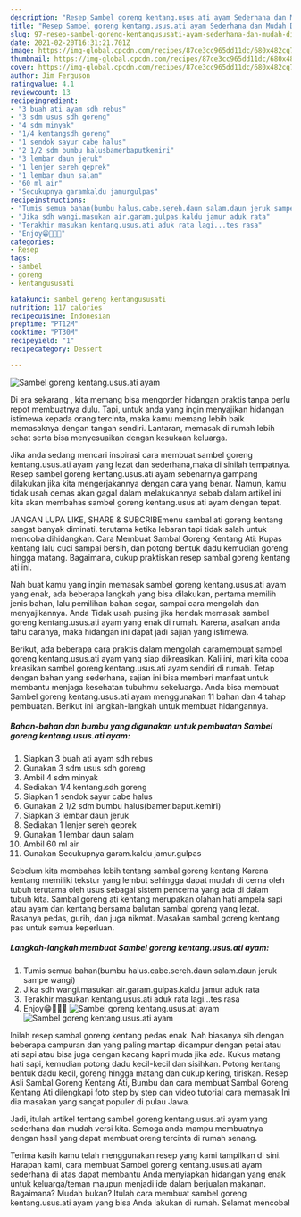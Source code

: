 ```yaml
---
description: "Resep Sambel goreng kentang.usus.ati ayam Sederhana dan Mudah Dibuat"
title: "Resep Sambel goreng kentang.usus.ati ayam Sederhana dan Mudah Dibuat"
slug: 97-resep-sambel-goreng-kentangususati-ayam-sederhana-dan-mudah-dibuat
date: 2021-02-20T16:31:21.701Z
image: https://img-global.cpcdn.com/recipes/87ce3cc965dd11dc/680x482cq70/sambel-goreng-kentangususati-ayam-foto-resep-utama.jpg
thumbnail: https://img-global.cpcdn.com/recipes/87ce3cc965dd11dc/680x482cq70/sambel-goreng-kentangususati-ayam-foto-resep-utama.jpg
cover: https://img-global.cpcdn.com/recipes/87ce3cc965dd11dc/680x482cq70/sambel-goreng-kentangususati-ayam-foto-resep-utama.jpg
author: Jim Ferguson
ratingvalue: 4.1
reviewcount: 13
recipeingredient:
- "3 buah ati ayam sdh rebus"
- "3 sdm usus sdh goreng"
- "4 sdm minyak"
- "1/4 kentangsdh goreng"
- "1 sendok sayur cabe halus"
- "2 1/2 sdm bumbu halusbamerbaputkemiri"
- "3 lembar daun jeruk"
- "1 lenjer sereh geprek"
- "1 lembar daun salam"
- "60 ml air"
- "Secukupnya garamkaldu jamurgulpas"
recipeinstructions:
- "Tumis semua bahan(bumbu halus.cabe.sereh.daun salam.daun jeruk sampe wangi)"
- "Jika sdh wangi.masukan air.garam.gulpas.kaldu jamur aduk rata"
- "Terakhir masukan kentang.usus.ati aduk rata lagi...tes rasa"
- "Enjoy😁🤤🤤🤤"
categories:
- Resep
tags:
- sambel
- goreng
- kentangususati

katakunci: sambel goreng kentangususati 
nutrition: 117 calories
recipecuisine: Indonesian
preptime: "PT12M"
cooktime: "PT30M"
recipeyield: "1"
recipecategory: Dessert

---
```



![Sambel goreng kentang.usus.ati ayam](https://img-global.cpcdn.com/recipes/87ce3cc965dd11dc/680x482cq70/sambel-goreng-kentangususati-ayam-foto-resep-utama.jpg)

Di era  sekarang , kita memang bisa mengorder hidangan praktis tanpa perlu repot membuatnya dulu. Tapi, untuk anda yang ingin menyajikan hidangan istimewa kepada orang tercinta, maka kamu memang lebih baik memasaknya dengan tangan sendiri. Lantaran, memasak di rumah lebih sehat serta bisa menyesuaikan dengan kesukaan keluarga.

Jika anda sedang mencari inspirasi cara membuat sambel goreng kentang.usus.ati ayam yang lezat dan sederhana,maka di sinilah tempatnya. Resep sambel goreng kentang.usus.ati ayam  sebenarnya gampang dilakukan jika kita mengerjakannya dengan cara yang benar. Namun, kamu tidak usah cemas akan gagal dalam melakukannya 
sebab dalam artikel ini kita akan membahas sambel goreng kentang.usus.ati ayam dengan tepat.  

JANGAN LUPA LIKE, SHARE &amp; SUBCRIBEmenu sambal ati goreng kentang sangat banyak diminati. terutama ketika lebaran tapi tidak salah untuk mencoba dihidangkan. Cara Membuat Sambal Goreng Kentang Ati: Kupas kentang lalu cuci sampai bersih, dan potong bentuk dadu kemudian goreng hingga matang. Bagaimana, cukup praktiskan resep sambal goreng kentang ati ini.

Nah buat kamu yang ingin memasak sambel goreng kentang.usus.ati ayam yang enak, ada beberapa langkah yang bisa dilakukan, pertama memilih jenis bahan, lalu pemilihan bahan segar, sampai cara mengolah dan menyajikannya. Anda Tidak usah pusing jika hendak memasak sambel goreng kentang.usus.ati ayam yang enak di rumah. Karena, asalkan anda  tahu caranya, maka hidangan ini dapat jadi sajian yang istimewa.

Berikut, ada beberapa cara praktis  dalam mengolah caramembuat sambel goreng kentang.usus.ati ayam yang siap dikreasikan. Kali ini, mari kita coba kreasikan sambel goreng kentang.usus.ati ayam sendiri di rumah. Tetap dengan bahan yang sederhana, sajian ini bisa memberi manfaat untuk membantu menjaga kesehatan tubuhmu sekeluarga. Anda bisa membuat Sambel goreng kentang.usus.ati ayam menggunakan 11 bahan dan 4 tahap pembuatan. Berikut ini langkah-langkah untuk membuat hidangannya.

<!--inarticleads1-->

##### Bahan-bahan dan bumbu yang digunakan untuk pembuatan Sambel goreng kentang.usus.ati ayam:

1. Siapkan 3 buah ati ayam sdh rebus
1. Gunakan 3 sdm usus sdh goreng
1. Ambil 4 sdm minyak
1. Sediakan 1/4 kentang.sdh goreng
1. Siapkan 1 sendok sayur cabe halus
1. Gunakan 2 1/2 sdm bumbu halus(bamer.baput.kemiri)
1. Siapkan 3 lembar daun jeruk
1. Sediakan 1 lenjer sereh geprek
1. Gunakan 1 lembar daun salam
1. Ambil 60 ml air
1. Gunakan Secukupnya garam.kaldu jamur.gulpas


Sebelum kita membahas lebih tentang sambal goreng kentang Karena kentang memiliki tekstur yang lembut sehingga dapat mudah di cerna oleh tubuh terutama oleh usus sebagai sistem pencerna yang ada di dalam tubuh kita. Sambal goreng ati kentang merupakan olahan hati ampela sapi atau ayam dan kentang bersama balutan sambal goreng yang lezat. Rasanya pedas, gurih, dan juga nikmat. Masakan sambal goreng kentang pas untuk semua keperluan. 

<!--inarticleads2-->

##### Langkah-langkah membuat Sambel goreng kentang.usus.ati ayam:

1. Tumis semua bahan(bumbu halus.cabe.sereh.daun salam.daun jeruk sampe wangi)
1. Jika sdh wangi.masukan air.garam.gulpas.kaldu jamur aduk rata
1. Terakhir masukan kentang.usus.ati aduk rata lagi...tes rasa
1. Enjoy😁🤤🤤🤤
<img src="https://img-global.cpcdn.com/steps/4acd73a5535a9605/160x128cq70/sambel-goreng-kentangususati-ayam-langkah-memasak-4-foto.jpg" alt="Sambel goreng kentang.usus.ati ayam"><img src="https://img-global.cpcdn.com/steps/39b7894870fa576c/160x128cq70/sambel-goreng-kentangususati-ayam-langkah-memasak-4-foto.jpg" alt="Sambel goreng kentang.usus.ati ayam">

Inilah resep sambal goreng kentang pedas enak. Nah biasanya sih dengan beberapa campuran dan yang paling mantap dicampur dengan petai atau ati sapi atau bisa juga dengan kacang kapri muda jika ada. Kukus matang hati sapi, kemudian potong dadu kecil-kecil dan sisihkan. Potong kentang bentuk dadu kecil, goreng hingga matang dan cukup kering, tiriskan. Resep Asli Sambal Goreng Kentang Ati, Bumbu dan cara membuat Sambal Goreng Kentang Ati dilengkapi foto step by step dan video tutorial cara memasak Ini dia masakan yang sangat populer di pulau Jawa. 

Jadi, itulah artikel tentang  sambel goreng kentang.usus.ati ayam  yang sederhana dan mudah versi kita. Semoga anda mampu membuatnya dengan hasil yang dapat membuat oreng tercinta di rumah senang. 

Terima kasih kamu telah menggunakan resep yang kami tampilkan di sini. Harapan kami, cara membuat  Sambel goreng kentang.usus.ati ayam sederhana di atas dapat membantu Anda menyiapkan hidangan yang enak untuk keluarga/teman maupun menjadi ide dalam berjualan makanan. Bagaimana? Mudah bukan? Itulah cara membuat sambel goreng kentang.usus.ati ayam yang bisa Anda lakukan di rumah. Selamat mencoba!

